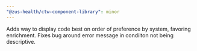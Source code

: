 ```yaml
---
"@zus-health/ctw-component-library": minor
---
```


Adds way to display code best on order of preference by system, favoring enrichment. Fixes bug around error message in condiiton not being descriptive.
